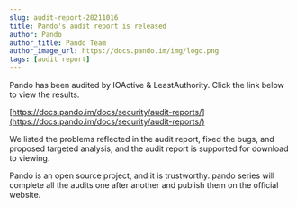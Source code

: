 ```yaml
---
slug: audit-report-20211016
title: Pando's audit report is released
author: Pando
author_title: Pando Team
author_image_url: https://docs.pando.im/img/logo.png
tags: [audit report]
---
```


Pando has been audited by IOActive & LeastAuthority. Click the link below to view the results.

[https://docs.pando.im/docs/security/audit-reports/](https://docs.pando.im/docs/security/audit-reports/)

We listed the problems reflected in the audit report, fixed the bugs, and proposed targeted analysis, and the audit report is supported for download to viewing. 

Pando is an open source project, and it is trustworthy. pando series will complete all the audits one after another and publish them on the official website.

